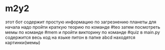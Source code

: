 # m2y2
этот бот содержит простую информацию по загрезнению планеты
для начала надо пройти краткую теорию по команде #teo
затем посмотреть мемы по команде #mem
и пройти викторину по команде #quiz
в main.py содержится весь код на языке питон
в папке abcd находятся картинки(мемы)
